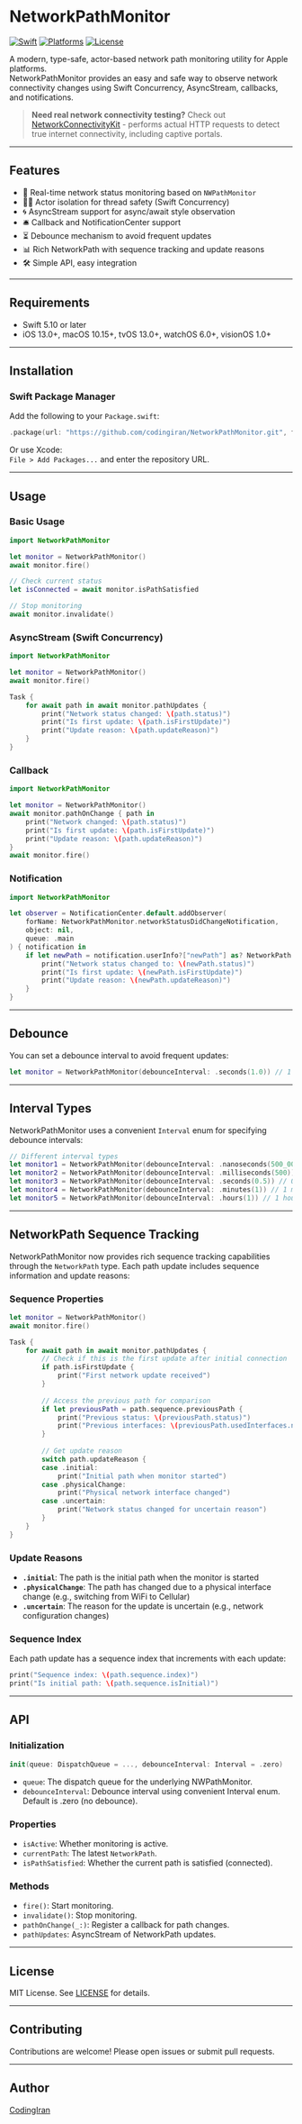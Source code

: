 # NetworkPathMonitor

[![Swift](https://img.shields.io/badge/Swift-5.10%2B-orange.svg)](https://swift.org)
[![Platforms](https://img.shields.io/badge/platforms-iOS%20%7C%20macOS%20%7C%20tvOS%20%7C%20watchOS%20%7C%20visionOS-lightgrey.svg)](#requirements)
[![License](https://img.shields.io/badge/license-MIT-lightgrey.svg)](LICENSE)

A modern, type-safe, actor-based network path monitoring utility for Apple platforms.  
NetworkPathMonitor provides an easy and safe way to observe network connectivity changes using Swift Concurrency, AsyncStream, callbacks, and notifications.

> **Need real network connectivity testing?** Check out [NetworkConnectivityKit](https://github.com/codingiran/NetworkConnectivityKit) - performs actual HTTP requests to detect true internet connectivity, including captive portals.

---

## Features

- 🚦 Real-time network status monitoring based on `NWPathMonitor`
- 🧑‍💻 Actor isolation for thread safety (Swift Concurrency)
- 🌀 AsyncStream support for async/await style observation
- 🛎️ Callback and NotificationCenter support
- ⏳ Debounce mechanism to avoid frequent updates
- 📊 Rich NetworkPath with sequence tracking and update reasons
- 🛠️ Simple API, easy integration

---

## Requirements

- Swift 5.10 or later
- iOS 13.0+, macOS 10.15+, tvOS 13.0+, watchOS 6.0+, visionOS 1.0+

---

## Installation

### Swift Package Manager

Add the following to your `Package.swift`:

```swift
.package(url: "https://github.com/codingiran/NetworkPathMonitor.git", from: "0.1.5")
```

Or use Xcode:  
`File > Add Packages...` and enter the repository URL.

---

## Usage

### Basic Usage

```swift
import NetworkPathMonitor

let monitor = NetworkPathMonitor()
await monitor.fire()

// Check current status
let isConnected = await monitor.isPathSatisfied

// Stop monitoring
await monitor.invalidate()
```

### AsyncStream (Swift Concurrency)

```swift
import NetworkPathMonitor

let monitor = NetworkPathMonitor()
await monitor.fire()

Task {
    for await path in await monitor.pathUpdates {
        print("Network status changed: \(path.status)")
        print("Is first update: \(path.isFirstUpdate)")
        print("Update reason: \(path.updateReason)")
    }
}
```

### Callback

```swift
import NetworkPathMonitor

let monitor = NetworkPathMonitor()
await monitor.pathOnChange { path in
    print("Network changed: \(path.status)")
    print("Is first update: \(path.isFirstUpdate)")
    print("Update reason: \(path.updateReason)")
}
await monitor.fire()
```

### Notification

```swift
import NetworkPathMonitor

let observer = NotificationCenter.default.addObserver(
    forName: NetworkPathMonitor.networkStatusDidChangeNotification,
    object: nil,
    queue: .main
) { notification in
    if let newPath = notification.userInfo?["newPath"] as? NetworkPath {
        print("Network status changed to: \(newPath.status)")
        print("Is first update: \(newPath.isFirstUpdate)")
        print("Update reason: \(newPath.updateReason)")
    }
}
```

---

## Debounce

You can set a debounce interval to avoid frequent updates:

```swift
let monitor = NetworkPathMonitor(debounceInterval: .seconds(1.0)) // 1 second debounce
```

---

## Interval Types

NetworkPathMonitor uses a convenient `Interval` enum for specifying debounce intervals:

```swift
// Different interval types
let monitor1 = NetworkPathMonitor(debounceInterval: .nanoseconds(500_000_000)) // 0.5 seconds
let monitor2 = NetworkPathMonitor(debounceInterval: .milliseconds(500)) // 0.5 seconds
let monitor3 = NetworkPathMonitor(debounceInterval: .seconds(0.5)) // 0.5 seconds
let monitor4 = NetworkPathMonitor(debounceInterval: .minutes(1)) // 1 minute
let monitor5 = NetworkPathMonitor(debounceInterval: .hours(1)) // 1 hour
```

---

## NetworkPath Sequence Tracking

NetworkPathMonitor now provides rich sequence tracking capabilities through the `NetworkPath` type. Each path update includes sequence information and update reasons:

### Sequence Properties

```swift
let monitor = NetworkPathMonitor()
await monitor.fire()

Task {
    for await path in await monitor.pathUpdates {
        // Check if this is the first update after initial connection
        if path.isFirstUpdate {
            print("First network update received")
        }
        
        // Access the previous path for comparison
        if let previousPath = path.sequence.previousPath {
            print("Previous status: \(previousPath.status)")
            print("Previous interfaces: \(previousPath.usedInterfaces.names)")
        }
        
        // Get update reason
        switch path.updateReason {
        case .initial:
            print("Initial path when monitor started")
        case .physicalChange:
            print("Physical network interface changed")
        case .uncertain:
            print("Network status changed for uncertain reason")
        }
    }
}
```

### Update Reasons

- **`.initial`**: The path is the initial path when the monitor is started
- **`.physicalChange`**: The path has changed due to a physical interface change (e.g., switching from WiFi to Cellular)
- **`.uncertain`**: The reason for the update is uncertain (e.g., network configuration changes)

### Sequence Index

Each path update has a sequence index that increments with each update:

```swift
print("Sequence index: \(path.sequence.index)")
print("Is initial path: \(path.sequence.isInitial)")
```

---

## API

### Initialization

```swift
init(queue: DispatchQueue = ..., debounceInterval: Interval = .zero)
```

- `queue`: The dispatch queue for the underlying NWPathMonitor.
- `debounceInterval`: Debounce interval using convenient Interval enum. Default is .zero (no debounce).

### Properties

- `isActive`: Whether monitoring is active.
- `currentPath`: The latest `NetworkPath`.
- `isPathSatisfied`: Whether the current path is satisfied (connected).

### Methods

- `fire()`: Start monitoring.
- `invalidate()`: Stop monitoring.
- `pathOnChange(_:)`: Register a callback for path changes.
- `pathUpdates`: AsyncStream of NetworkPath updates.

---

## License

MIT License. See [LICENSE](LICENSE) for details.

---

## Contributing

Contributions are welcome! Please open issues or submit pull requests.

---

## Author

[CodingIran](https://github.com/codingiran)
